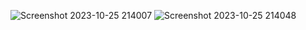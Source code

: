 ![Screenshot 2023-10-25 214007](https://github.com/RachelDLin/lab05-stylization/assets/43388455/38b325d4-6841-4ffb-a12a-c404b3f4cd90)
![Screenshot 2023-10-25 214048](https://github.com/RachelDLin/lab05-stylization/assets/43388455/100a8269-19ea-4bb1-861a-46730f7bc310)
